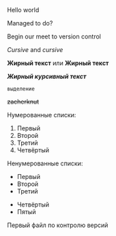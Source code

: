 Hello world

Managed to do?

Begin our meet to version control

*Cursive* and _cursive_

**Жирный текст** или __Жирный текст__

***Жирный курсивный текст***

``выделение``

~~zacherknut~~

Нумерованные списки:

1. Первый
2. Второй
3. Третий
4. Четвёртый

Ненумерованные списки:
* Первый
* Второй
* Третий
+ Четвёртый
+ Пятый 


Первый файл по контролю версий

